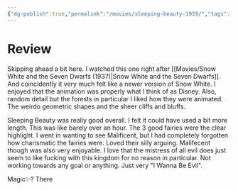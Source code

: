```yaml
---
{"dg-publish":true,"permalink":"/movies/sleeping-beauty-1959/","tags":["movies"],"created":"2024-07-20","updated":"2025-03-13"}
---
```



# Review

Skipping ahead a bit here. I watched this one right after [[Movies/Snow White and the Seven Dwarfs (1937)\|Snow White and the Seven Dwarfs]]. And coincidently it very much felt like a newer version of Snow White. I enjoyed that the animation was properly what I think of as Disney. Also, random detail but the forests in particular I liked how they were animated. The weirdo geometric shapes and the sheer cliffs and bluffs.

Sleeping Beauty was really good overall. I felt it could have used a bit more length. This was like barely over an hour. The 3 good fairies were the clear highlight. I went in wanting to see Malificent, but I had completely forgotten how charismatic the fairies were. Loved their silly arguing. Malifecent though was also very enjoyable. I love that the mistress of all evil does just seem to like fucking with this kingdom for no reason in particular. Not working towards any goal or anything. Just very "I Wanna Be Evil".

Magic✨? There
